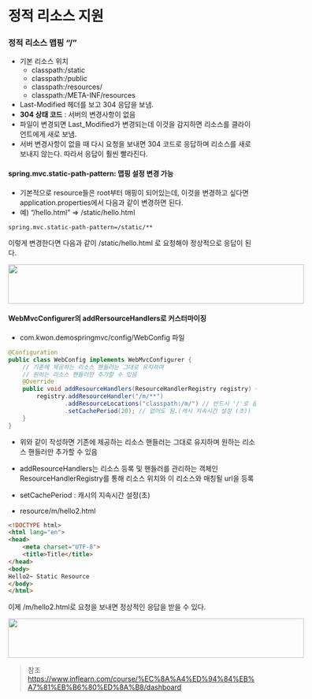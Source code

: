 # 정적 리소스 지원


### 정적 리소스 맵핑 “​/​”
- 기본 리소스 위치
  - classpath:/static
  - classpath:/public
  - classpath:/resources/
  - classpath:/META-INF/resources
- Last-Modified 헤더를 보고 304 응답을 보냄.
- **304 상태 코드** : 서버의 변경사항이 없음
- 파일이 변경되면 Last_Modified가 변경되는데 이것을 감지하면 리소스를 클라이언트에게 새로 보냄.
- 서버 변경사항이 없을 때 다시 요청을 보내면 304 코드로 응답하며 리소스를 새로 보내지 않는다. 따라서 응답이 훨씬 빨라진다.


#### spring.mvc.static-path-pattern: 맵핑 설정 변경 가능

- 기본적으로 resource들은 root부터 매핑이 되어있는데, 이것을 변경하고 싶다면 application.properties에서 다음과 같이 변경하면 된다.
- 예) “/hello.html” => /static/hello.html

```properties
spring.mvc.static-path-pattern=/static/**
```
이렇게 변경한다면 다음과 같이 /static/hello.html 로 요청해야 정상적으로 응답이 된다.

<div style="width: 600px; height: 80px;">
    <img src="https://github.com/kyu9341/TeamHash_Practice/blob/master/kwon/image/static1.png" style="width: 600px
    ; height: 80px;">
</div>


#### WebMvcConfigurer의 addRersourceHandlers로 커스터마이징
- com.kwon.demospringmvc/config/WebConfig 파일
```java
@Configuration
public class WebConfig implements WebMvcConfigurer {
    // 기존에 제공하는 리소스 핸들러는 그대로 유지하며
    // 원하는 리소스 핸들러만 추가할 수 있음
    @Override
    public void addResourceHandlers(ResourceHandlerRegistry registry) {
        registry.addResourceHandler("/m/**")
                .addResourceLocations("classpath:/m/") // 반드시 '/'로 끝나야 함
                .setCachePeriod(20); // 없어도 됨.(캐시 지속시간 설정 (초))
    }
}
```
- 위와 같이 작성하면 기존에 제공하는 리소스 핸들러는 그대로 유지하며 원하는 리소스 핸들러만 추가할 수 있음
- addResourceHandlers는 리소스 등록 및 핸들러를 관리하는 객체인 ResourceHandlerRegistry를 통해 리소스 위치와 이 리소스와 매칭될 url을 등록
- setCachePeriod : 캐시의 지속시간 설정(초)


- resource/m/hello2.html
```html
<!DOCTYPE html>
<html lang="en">
<head>
    <meta charset="UTF-8">
    <title>Title</title>
</head>
<body>
Hello2~ Static Resource
</body>
</html>
```
이제 /m/hello2.html로 요청을 보내면 정상적인 응답을 받을 수 있다.

<div style="width: 600px; height: 80px;">
    <img src="https://github.com/kyu9341/TeamHash_Practice/blob/master/kwon/image/static2.png" style="width: 600px
    ; height: 80px;">
</div>



> 참조
> <https://www.inflearn.com/course/%EC%8A%A4%ED%94%84%EB%A7%81%EB%B6%80%ED%8A%B8/dashboard>
